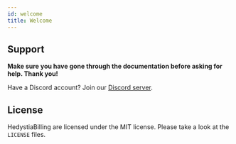 ```yaml
---
id: welcome
title: Welcome
---
```


## Support

**Make sure you have gone through the documentation before asking for help. Thank you!**

Have a Discord account? Join our [Discord server](https://discord.gg/aXvuUpvRQs).

## License

HedystiaBilling are licensed under the MIT license. Please take a look at the `LICENSE` files.
